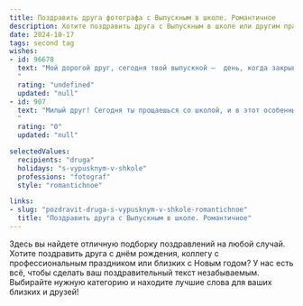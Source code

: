 ```yaml
---
title: Поздравить друга фотографа с Выпускным в школе. Романтичное
description: Хотите поздравить друга с Выпускным в школе или другим праздником? Наш ИИ создаст незабываемое поздравление, а вы обязательно выделитесь среди других.  
date: 2024-10-17
tags: second tag
wishes:
- id: 96678
  text: "Мой дорогой друг, сегодня твой выпускной –  день, когда закрывается одна дверь, а открывается множество других, полных света и новых возможностей.  Ты, как истинный художник, запечатлел лучшие моменты школьной жизни на своих фотографиях,  и теперь,  с  твоим талантом  и  неиссякаемой  креативностью,  ты  готов  создавать  новые  шедевры  в  своём  удивительном  мире  фотографии. Пусть  твоя  жизненная  лента  будет  наполнена  яркими,  волнующими  кадрами,  а  любовь  и  вдохновение  станут  твоими  верными  спутниками. С  выпускным,  мой  друг!  Пусть  все  твои  мечты  сбываются!
  "
  rating: "undefined"
  updated: "null"
- id: 907
  text: "Милый друг! Сегодня ты прощаешься со школой, и в этот особенный день, наполненный шелестом страниц и ароматом цветов, я хочу пожелать тебе невероятного путешествия в мир искусства фотографии. Пусть каждый кадр, сделанный тобой, будет пронизан чувствами, эмоциями и неповторимой красотой. Лови мгновения счастья, запечатлевай любовь и нежность, и пусть твой талант фотографа расцветает с каждым днем все ярче!
  "
  rating: "0"
  updated: "null"

selectedValues:
  recipients: "druga"
  holidays: "s-vypusknym-v-shkole"
  professions: "fotograf"
  style: "romantichnoe"

links:
- slug: "pozdravit-druga-s-vypusknym-v-shkole-romantichnoe"
  title: "Поздравить друга с Выпускным в школе. Романтичное"
---
```


Здесь вы найдете отличную подборку поздравлений на любой случай. 
Хотите поздравить друга с днём рождения, коллегу с профессиональным праздником или близких с Новым годом? У нас есть всё, чтобы сделать ваш поздравительный текст незабываемым. Выбирайте нужную категорию и находите лучшие слова для ваших близких и друзей!

